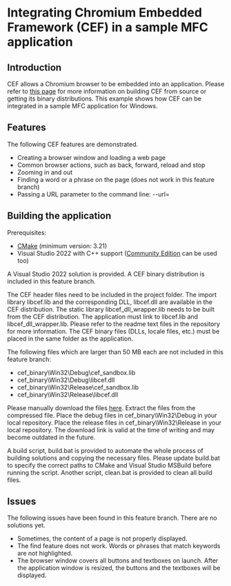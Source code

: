Integrating Chromium Embedded Framework (CEF) in a sample MFC application
=========================================================================

## Introduction

CEF allows a Chromium browser to be embedded into an application.
Please refer to [this page](https://github.com/chromiumembedded/cef) for more information on building CEF from source or getting its binary distributions.
This example shows how CEF can be integrated in a sample MFC application for Windows.

## Features

The following CEF features are demonstrated.

- Creating a browser window and loading a web page
- Common browser actions, such as back, forward, reload and stop
- Zooming in and out
- Finding a word or a phrase on the page (does not work in this feature branch)
- Passing a URL parameter to the command line: --url=<URL>

## Building the application

Prerequisites:
- [CMake](https://cmake.org/) (minimum version: 3.21)
- Visual Studio 2022 with C++ support ([Community Edition](https://visualstudio.microsoft.com/vs/community/) can be used too)

A Visual Studio 2022 solution is provided.
A CEF binary distribution is included in this feature branch.

The CEF header files need to be included in the project folder.
The import library libcef.lib and the corresponding DLL, libcef.dll are available in the CEF distribution.
The static library libcef_dll_wrapper.lib needs to be built from the CEF distribution.
The application must link to libcef.lib and libcef_dll_wrapper.lib.
Please refer to the readme text files in the repository for more information.
The CEF binary files (DLLs, locale files, etc.) must be placed in the same folder as the application.

The following files which are larger than 50 MB each are not included in this feature branch:
- cef_binary\Win32\Debug\cef_sandbox.lib
- cef_binary\Win32\Debug\libcef.dll
- cef_binary\Win32\Release\cef_sandbox.lib
- cef_binary\Win32\Release\libcef.dll

Please manually download the files [here](https://cef-builds.spotifycdn.com/cef_binary_129.0.12%2Bgf09539f%2Bchromium-129.0.6668.101_windows32.tar.bz2).
Extract the files from the compressed file.
Place the debug files in cef_binary\Win32\Debug in your local repository.
Place the release files in cef_binary\Win32\Release in your local repository.
The download link is valid at the time of writing and may become outdated in the future.

A build script, build.bat is provided to automate the whole process of building solutions and copying the necessary files.
Please update build.bat to specify the correct paths to CMake and Visual Studio MSBuild before running the script.
Another script, clean.bat is provided to clean all build files.

## Issues

The following issues have been found in this feature branch. There are no solutions yet.

- Sometimes, the content of a page is not properly displayed.
- The find feature does not work. Words or phrases that match keywords are not highlighted.
- The browser window covers all buttons and textboxes on launch. After the application window is resized, the buttons and the textboxes will be displayed.
